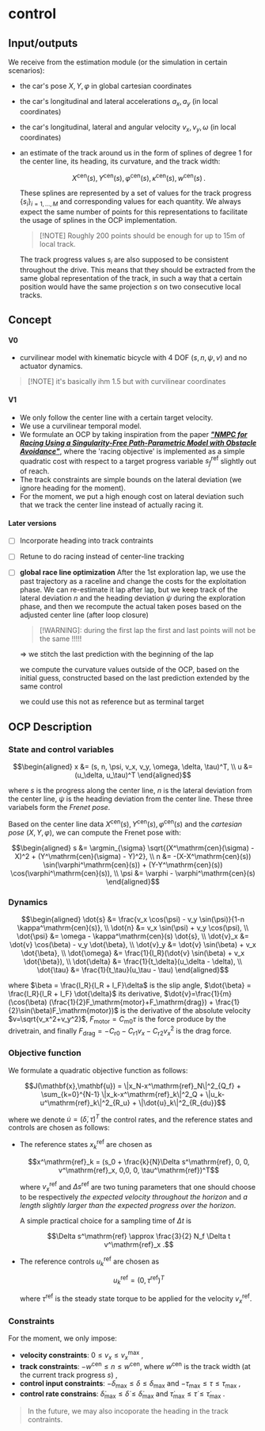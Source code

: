 # control

## Input/outputs

We receive from the estimation module (or the simulation in certain scenarios):

- the car's pose $X,Y,\varphi$ in global cartesian coordinates
- the car's longitudinal and lateral accelerations $a_x,a_y$ (in local coordinates)
- the car's longitudinal, lateral and angular velocity $v_x,v_y,\omega$ (in local coordinates)
- an estimate of the track around us in the form of splines of degree 1 for the
  center line, its heading, its curvature, and the track width:

  ```math
  X^\mathrm{cen}(s),Y^\mathrm{cen}(s),\varphi^\mathrm{cen}(s),\kappa^\mathrm{cen}(s),w^\mathrm{cen}(s)\,.
  ```

  These splines are represented by a set of values for the track progress
  $\{s_i\}_{i=1,\dots,M}$ and corresponding values for each quantity. We always
  expect the same number of points for this representations to facilitate the
  usage of splines in the OCP implementation.

  > [!NOTE] Roughly 200 points should be enough for up to 15m of local track.

  The track progress values $s_i$ are also supposed to be consistent throughout
  the drive. This means that they should be extracted from the same global
  representation of the track, in such a way that a certain position would have
  the same projection $s$ on two consecutive local tracks.

## Concept

#### V0

- curvilinear model with kinematic bicycle with 4 DOF $(s,n,\psi,v)$ and no actuator dynamics.
> [!NOTE] it's basically ihm 1.5 but with curvilinear coordinates

#### V1

- We only follow the center line with a certain target velocity.
- We use a curvilinear temporal model.
- We formulate an OCP by taking inspiration from the paper [**_"NMPC for
  Racing Using a Singularity-Free Path-Parametric Model with Obstacle
  Avoidance"_**](https://www.sciencedirect.com/science/article/pii/S2405896320317845),
  where the 'racing objective' is implemented as a simple quadratic cost with
  respect to a target progress variable $s^\mathrm{ref}_f$ slightly out of reach.
- The track constraints are simple bounds on the lateral deviation (we ignore
  heading for the moment).
- For the moment, we put a high enough cost on lateral deviation such that we
  track the center line instead of actually racing it.

#### Later versions

- [ ] Incorporate heading into track contraints
- [ ] Retune to do racing instead of center-line tracking
- [ ] **global race line optimization**
      After the 1st exploration lap, we use the past trajectory as a raceline and change the costs for the exploitation phase. We can re-estimate it lap after lap, but
      we keep track of the lateral deviation $n$ and the heading deviation $\psi$ during the exploration phase, and then we recompute the actual taken poses based on the adjusted center line (after loop closure)

    > [!WARNING]: during the first lap the first and last points will not be the same !!!!!

    ⇒ we stitch the last prediction with the beginning of the lap

    we compute the curvature values outside of the OCP, based on the initial guess, constructed based on the last prediction extended by the same control

    we could use this not as reference but as terminal target

## OCP Description

### State and control variables

```math
\begin{aligned}
x &= (s, n, \psi, v_x, v_y, \omega, \delta, \tau)^T, \\
u &= (u_\delta, u_\tau)^T
\end{aligned}
```

where $s$ is the progress along the center line, $n$ is the lateral deviation from the center line, $\psi$ is the heading deviation from the center line.
These three variabels form the _Frenet pose_.

Based on the center line data $X^\mathrm{cen}(s), Y^\mathrm{cen}(s), \varphi^\mathrm{cen}(s)$ and the _cartesian pose_ $(X, Y, \varphi)$, we can compute the
Frenet pose with:

```math
\begin{aligned}
s &= \argmin_{\sigma} \sqrt{(X^\mathrm{cen}(\sigma) - X)^2 + (Y^\mathrm{cen}(\sigma) - Y)^2}, \\
n &= -(X-X^\mathrm{cen}(s)) \sin(\varphi^\mathrm{cen}(s)) + (Y-Y^\mathrm{cen}(s)) \cos(\varphi^\mathrm{cen}(s)), \\
\psi &= \varphi - \varphi^\mathrm{cen}(s)
\end{aligned}
```

### Dynamics

```math
\begin{aligned}
\dot{s} &= \frac{v_x \cos(\psi) - v_y \sin(\psi)}{1-n \kappa^\mathrm{cen}(s)}, \\
\dot{n} &= v_x \sin(\psi) + v_y \cos(\psi), \\
\dot{\psi} &= \omega - \kappa^\mathrm{cen}(s) \dot{s}, \\
\dot{v}_x &= \dot{v} \cos(\beta) - v_y \dot{\beta}, \\
\dot{v}_y &= \dot{v} \sin(\beta) + v_x \dot{\beta}, \\
\dot{\omega} &= \frac{1}{l_R}(\dot{v} \sin(\beta) + v_x \dot{\beta}), \\
\dot{\delta} &= \frac{1}{t_\delta}(u_\delta - \delta), \\
\dot{\tau} &= \frac{1}{t_\tau}(u_\tau - \tau)
\end{aligned}
```

where $\beta = \frac{l_R}{l_R + l_F}\delta$ is the slip angle, $\dot{\beta} = \frac{l_R}{l_R + l_F} \dot{\delta}$ its derivative,
$\dot{v}=\frac{1}{m}(\cos(\beta) (\frac{1}{2}F_\mathrm{motor}+F_\mathrm{drag}) + \frac{1}{2}\sin(\beta)F_\mathrm{motor})$ is the
derivative of the absolute velocity $v=\sqrt{v_x^2+v_y^2}$, $F_\mathrm{motor}=C_\mathrm{m0}\tau$ is the force produce by the drivetrain,
and finally $F_\mathrm{drag}=-C_\mathrm{r0} - C_\mathrm{r1} v_x - C_\mathrm{r2} v_x^2$ is the drag force.

### Objective function

We formulate a quadratic objective function as follows:

```math
J(\mathbf{x},\mathbf{u}) = \|x_N-x^\mathrm{ref}_N\|^2_{Q_f} + \sum_{k=0}^{N-1} \|x_k-x^\mathrm{ref}_k\|^2_Q + \|u_k-u^\mathrm{ref}_k\|^2_{R_u} + \|\dot{u}_k\|^2_{R_{du}}
```

where we denote $\dot{u}=(\dot{\delta}, \dot{\tau})^T$ the control rates, and the reference states and controls are chosen as follows:

- The reference states $x^\mathrm{ref}_k$ are chosen as

  ```math
  x^\mathrm{ref}_k = (s_0 + \frac{k}{N}\Delta s^\mathrm{ref}, 0, 0, v^\mathrm{ref}_x, 0,0, 0, \tau^\mathrm{ref})^T
  ```

  where $v^\mathrm{ref}_x$ and $\Delta s^\mathrm{ref}$ are two tuning parameters that
  one should choose to be respectively _the expected velocity throughout the
  horizon_ and _a length slightly larger than the expected progress over the
  horizon_.

  A simple practical choice for a sampling time of $\Delta t$ is 
  ```math
  \Delta s^\mathrm{ref} \approx \frac{3}{2} N_f \Delta t v^\mathrm{ref}_x .
  ```

- The reference controls $u^\mathrm{ref}_k$ are chosen as

  ```math
  u^\mathrm{ref}_k = (0, \tau^\mathrm{ref})^T
  ```

  where $\tau^\mathrm{ref}$ is the steady state torque to be applied for the
  velocity $v^\mathrm{ref}_x$.

### Constraints

For the moment, we only impose:

- **velocity constraints**: $0 \leq v_x \leq v^\mathrm{max}_x$ ,
- **track constraints**: $-w^{\mathrm{cen}} \leq n \leq w^{\mathrm{cen}}$, where $w^{\mathrm{cen}}$ is the track width (at the current track progress $s$) ,
- **control input constraints**: $-\delta_\mathrm{max} \leq \delta \leq \delta_\mathrm{max}$ and $-\tau_\mathrm{max} \leq \tau \leq \tau_\mathrm{max}$ ,
- **control rate constrains**: $\dot{\delta}_\mathrm{max} \leq \dot{\delta} \leq \dot{\delta}_\mathrm{max}$ and $\dot{\tau}_\mathrm{max} \leq \dot{\tau} \leq \dot{\tau}_\mathrm{max}$ .

> In the future, we may also incoporate the heading in the track contraints.
